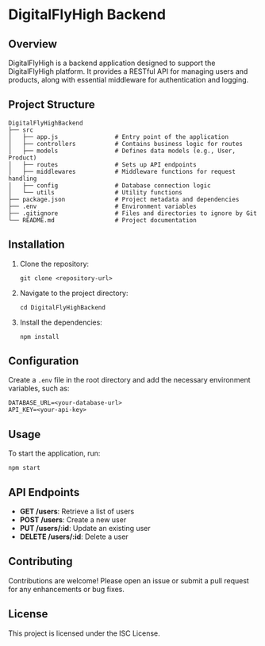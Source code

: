 # DigitalFlyHigh Backend

## Overview
DigitalFlyHigh is a backend application designed to support the DigitalFlyHigh platform. It provides a RESTful API for managing users and products, along with essential middleware for authentication and logging.

## Project Structure
```
DigitalFlyHighBackend
├── src
│   ├── app.js                # Entry point of the application
│   ├── controllers           # Contains business logic for routes
│   ├── models                # Defines data models (e.g., User, Product)
│   ├── routes                # Sets up API endpoints
│   ├── middlewares           # Middleware functions for request handling
│   ├── config                # Database connection logic
│   └── utils                 # Utility functions
├── package.json              # Project metadata and dependencies
├── .env                      # Environment variables
├── .gitignore                # Files and directories to ignore by Git
└── README.md                 # Project documentation
```

## Installation
1. Clone the repository:
   ```
   git clone <repository-url>
   ```
2. Navigate to the project directory:
   ```
   cd DigitalFlyHighBackend
   ```
3. Install the dependencies:
   ```
   npm install
   ```

## Configuration
Create a `.env` file in the root directory and add the necessary environment variables, such as:
```
DATABASE_URL=<your-database-url>
API_KEY=<your-api-key>
```

## Usage
To start the application, run:
```
npm start
```

## API Endpoints
- **GET /users**: Retrieve a list of users
- **POST /users**: Create a new user
- **PUT /users/:id**: Update an existing user
- **DELETE /users/:id**: Delete a user

## Contributing
Contributions are welcome! Please open an issue or submit a pull request for any enhancements or bug fixes.

## License
This project is licensed under the ISC License.